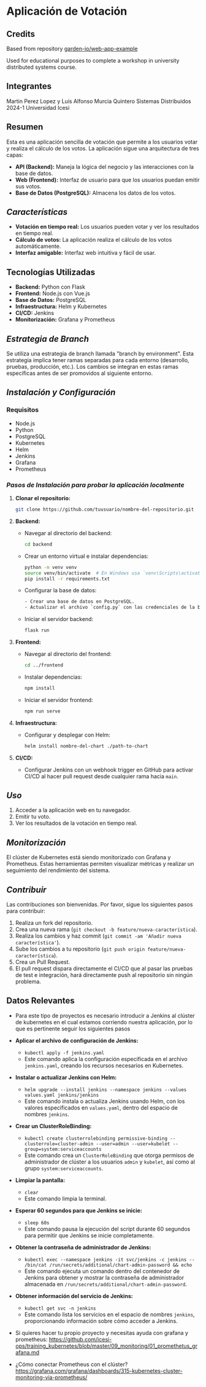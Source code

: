 # Aplicación de Votación

## Credits
Based from repository [garden-io/web-app-example](https://github.com/garden-io/web-app-example)

Used for educational purposes to complete a workshop in university distributed systems course.

## Integrantes

Martin Perez Lopez y Luis Alfonso Murcia Quintero
Sistemas Distribuidos 2024-1
Universidad Icesi

## Resumen

Esta es una aplicación sencilla de votación que permite a los usuarios votar y realiza el cálculo de los votos. La aplicación sigue una arquitectura de tres capas:

- **API (Backend):** Maneja la lógica del negocio y las interacciones con la base de datos.
- **Web (Frontend):** Interfaz de usuario para que los usuarios puedan emitir sus votos.
- **Base de Datos (PostgreSQL):** Almacena los datos de los votos.

## *Características*

- **Votación en tiempo real:** Los usuarios pueden votar y ver los resultados en tiempo real.
- **Cálculo de votos:** La aplicación realiza el cálculo de los votos automáticamente.
- **Interfaz amigable:** Interfaz web intuitiva y fácil de usar.

## Tecnologías Utilizadas

- **Backend:** Python con Flask
- **Frontend:** Node.js con Vue.js
- **Base de Datos:** PostgreSQL
- **Infraestructura:** Helm y Kubernetes
- **CI/CD:** Jenkins
- **Monitorización:** Grafana y Prometheus

## *Estrategia de Branch*

Se utiliza una estrategia de branch llamada "branch by environment". Esta estrategia implica tener ramas separadas para cada entorno (desarrollo, pruebas, producción, etc.). Los cambios se integran en estas ramas específicas antes de ser promovidos al siguiente entorno.

## *Instalación y Configuración*

### Requisitos

- Node.js
- Python
- PostgreSQL
- Kubernetes
- Helm
- Jenkins
- Grafana
- Prometheus

### *Pasos de Instalación para probar la aplicación localmente*

1. **Clonar el repositorio:**
    ```sh
    git clone https://github.com/tuusuario/nombre-del-repositorio.git
    ```

2. **Backend:**
    - Navegar al directorio del backend:
      ```sh
      cd backend
      ```
    - Crear un entorno virtual e instalar dependencias:
      ```sh
      python -m venv venv
      source venv/bin/activate  # En Windows usa `venv\Scripts\activate`
      pip install -r requirements.txt
      ```
    - Configurar la base de datos:
        ```sh
      - Crear una base de datos en PostgreSQL.
      - Actualizar el archivo `config.py` con las credenciales de la base de datos.
        ```
    - Iniciar el servidor backend:
      ```sh
      flask run
      ```

3. **Frontend:**
    - Navegar al directorio del frontend:
      ```sh
      cd ../frontend
      ```
    - Instalar dependencias:
      ```sh
      npm install
      ```
    - Iniciar el servidor frontend:
      ```sh
      npm run serve
      ```

4. **Infraestructura:**
    - Configurar y desplegar con Helm:
      ```sh
      helm install nombre-del-chart ./path-to-chart
      ```

5. **CI/CD:**
    - Configurar Jenkins con un webhook trigger en GitHub para activar CI/CD al hacer pull request desde cualquier rama hacia `main`.

## *Uso*

1. Acceder a la aplicación web en tu navegador.
2. Emitir tu voto.
3. Ver los resultados de la votación en tiempo real.

## *Monitorización*

El clúster de Kubernetes está siendo monitorizado con Grafana y Prometheus. Estas herramientas permiten visualizar métricas y realizar un seguimiento del rendimiento del sistema.

## *Contribuir*

Las contribuciones son bienvenidas. Por favor, sigue los siguientes pasos para contribuir:

1. Realiza un fork del repositorio.
2. Crea una nueva rama (`git checkout -b feature/nueva-característica`).
3. Realiza los cambios y haz commit (`git commit -am 'Añadir nueva característica'`).
4. Sube los cambios a tu repositorio (`git push origin feature/nueva-característica`).
5. Crea un Pull Request.
6. El pull request dispara directamente el CI/CD que al pasar las pruebas de test e integración, hará       directamente push al repositorio sin ningún problema.

## Datos Relevantes

- Para este tipo de proyectos es necesario introducir a Jenkins al clúster de kubernetes en el cual estamos corriendo nuestra aplicación, por lo que es pertinente seguir los siguientes pasos


- **Aplicar el archivo de configuración de Jenkins:**
  - `kubectl apply -f jenkins.yaml`
  - Este comando aplica la configuración especificada en el archivo `jenkins.yaml`, creando los recursos necesarios en Kubernetes.

- **Instalar o actualizar Jenkins con Helm:**
  - `helm upgrade --install jenkins --namespace jenkins --values values.yaml jenkins/jenkins`
  - Este comando instala o actualiza Jenkins usando Helm, con los valores especificados en `values.yaml`, dentro del espacio de nombres `jenkins`.

- **Crear un ClusterRoleBinding:**
  - `kubectl create clusterrolebinding permissive-binding --clusterrole=cluster-admin --user=admin --user=kubelet --group=system:serviceaccounts`
  - Este comando crea un `ClusterRoleBinding` que otorga permisos de administrador de clúster a los usuarios `admin` y `kubelet`, así como al grupo `system:serviceaccounts`.

- **Limpiar la pantalla:**
  - `clear`
  - Este comando limpia la terminal.

- **Esperar 60 segundos para que Jenkins se inicie:**
  - `sleep 60s`
  - Este comando pausa la ejecución del script durante 60 segundos para permitir que Jenkins se inicie completamente.

- **Obtener la contraseña de administrador de Jenkins:**
  - `kubectl exec --namespace jenkins -it svc/jenkins -c jenkins -- /bin/cat /run/secrets/additional/chart-admin-password && echo`
  - Este comando ejecuta un comando dentro del contenedor de Jenkins para obtener y mostrar la contraseña de administrador almacenada en `/run/secrets/additional/chart-admin-password`.

- **Obtener información del servicio de Jenkins:**
  - `kubectl get svc -n jenkins`
  - Este comando lista los servicios en el espacio de nombres `jenkins`, proporcionando información sobre cómo acceder a Jenkins.

- Si quieres hacer tu propio proyecto y necesitas ayuda con grafana y prometheus: https://github.com/icesi-ops/training_kubernetes/blob/master/09_monitoring/01_promethetus_grafana.md

- ¿Cómo conectar Prometheus con el clúster? https://grafana.com/grafana/dashboards/315-kubernetes-cluster-monitoring-via-prometheus/


